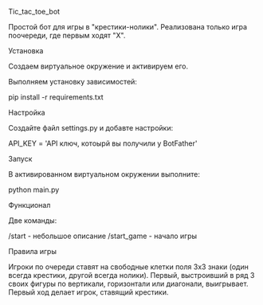 Tic_tac_toe_bot

Простой бот для игры в "крестики-нолики". Реализована только игра поочереди, где первым ходят "X".

Установка

Создаем виртуальное окружение и активируем его.

Выполняем установку зависимостей:

pip install -r requirements.txt

Настройка

Создайте файл settings.py и добавте настройки:

API_KEY = 'API ключ, котоырй вы получили у BotFather'

Запуск

В активированном виртуальном окружении выполните:

python main.py

Функционал

Две команды:

/start - небольшое описание
/start_game - начало игры


Правила игры

Игроки по очереди ставят на свободные клетки поля 3х3 знаки (один всегда крестики, другой всегда нолики). Первый, выстроивший в ряд 3 своих фигуры по вертикали, горизонтали или диагонали, выигрывает. Первый ход делает игрок, ставящий крестики.
